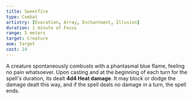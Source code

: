 ```yaml
---
title: Sweetfire
type: Combat
artistry: [Evocation, Array, Enchantment, Illusion]
duration: 1 minute of Focus 
range: 5 meters 
target: Creature
aoe: Target
cost: 24
---
```

A creature spontaneously combusts with a phantasmal blue flame, feeling no pain whatsoever. Upon casting and at the beginning of each turn for the spell's duration, its dealt **4d4 Heat damage**. It may block or dodge the damage dealt this way, and if the spell deals no damage in a turn, the spell ends.
